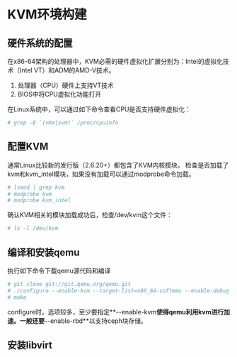 # KVM环境构建
## 硬件系统的配置
在x86-64架构的处理器中，KVM必需的硬件虚拟化扩展分别为：Intel的虚拟化技术（Intel VT）和ADM的AMD-V技术。

1. 处理器（CPU）硬件上支持VT技术
2. BIOS中将CPU虚拟化功能打开

在Linux系统中，可以通过如下命令查看CPU是否支持硬件虚拟化：

``` sh 
# grep -E `(vmx|svm)` /proc/cpuinfo
```

## 配置KVM

通常Linux比较新的发行版（2.6.20+）都包含了KVM内核模块。
检查是否加载了kvm和kvm_intel模块，如果没有加载可以通过modprobe命令加载。

```sh
# lsmod | grep kvm
# modprobe kvm
# modprobe kvm_intel
```

确认KVM相关的模块加载成功后，检查/dev/kvm这个文件：

```sh 
# ls -l /dev/kvm
```

## 编译和安装qemu
执行如下命令下载qemu源代码和编译

```sh
# git clone git://git.qemu.org/qemu.git
# ./configure --enable-kvm --target-list=x86_64-softmmu --enable-debug
# make
```
configure时，选项较多，至少要指定**--enable-kvm**使得qemu利用kvm进行加速。一般还要**--enable-rbd**以支持ceph块存储。

## 安装libvirt

